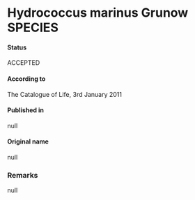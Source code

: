 # Hydrococcus marinus Grunow SPECIES

#### Status
ACCEPTED

#### According to
The Catalogue of Life, 3rd January 2011

#### Published in
null

#### Original name
null

### Remarks
null